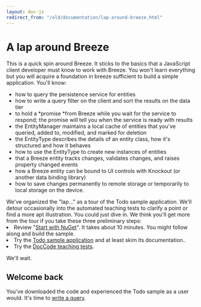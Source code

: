 ```yaml
---
layout: doc-js
redirect_from: "/old/documentation/lap-around-breeze.html"
---
```

#	A lap around Breeze
This is a quick spin around Breeze. It sticks to the basics that a JavaScript client developer must know to work with Breeze. You won't learn everything but you will acquire a foundation in breeze sufficient to build a simple application. You'll know:
	 
<ul>
<li>how to query the persistence service for entities<br />
	 
<li>how to write a query filter on the client and sort the results on the data tier<br />
	 
<li>to hold a *promise *from Breeze while you wait for the service to respond; the promise will tell you when the service is ready with results<br />
	 
<li>the EntityManager maintains a local cache of entities that you've queried, added to, modified, and marked for deletion<br />
	 
<li>the EntityType describes the details of an entity class, how it's structured and how it behaves<br />
	 
<li>how to use the EntityType to create new instances of entities<br />
	 
<li>that a Breeze entity tracks changes, validates changes, and raises property changed events<br />
	 
<li>how a Breeze entity can be bound to UI controls with Knockout (or another data binding library)<br />
	 
<li>how to save changes permanently to remote storage or temporarily to local storage on the device.
</ul>
We've organized the "lap..." as a tour of the Todo sample application. We'll detour occasionally into the automated teaching tests to clarify a point or find a more apt illustration.
You could just dive in. We think you'll get more from the tour if you take these three preliminary steps:

<li>		Review "<a href="/doc-net/nuget-packages">Start with NuGet</a>".  It takes about 10 minutes. You might follow along and build the sample.
<li>		Try the <a href="/samples/todo">Todo sample application</a> and at least skim its documentation..
<li>		Try the <a href="/samples/doccode">DocCode teaching tests</a>.

We'll wait.

##	Welcome back
You've downloaded the code and experienced the Todo sample as a user would. It's time to <a href="/doc-js/lap-first-query">write a query</a>.

